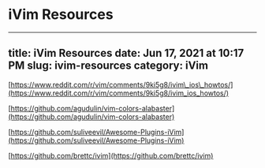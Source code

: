 # iVim Resources

---
title: iVim Resources
date: Jun 17, 2021 at 10:17 PM
slug: ivim-resources
category: iVim
---

[https://www.reddit.com/r/vim/comments/9ki5g8/ivim\_ios\_howtos/](https://www.reddit.com/r/vim/comments/9ki5g8/ivim_ios_howtos/)

[https://github.com/agudulin/vim-colors-alabaster](https://github.com/agudulin/vim-colors-alabaster)

[https://github.com/suliveevil/Awesome-Plugins-iVim](https://github.com/suliveevil/Awesome-Plugins-iVim)

[https://github.com/brettc/ivim](https://github.com/brettc/ivim)